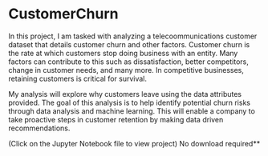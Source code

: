 # CustomerChurn

In this project, I am tasked with analyzing a telecoommunications customer dataset that details customer churn and other factors. Customer churn is the rate at which customers stop doing business with an entity. Many factors can contribute to this such as dissatisfaction, better competitors, change in customer needs, and many more. In competitive businesses, retaining customers is critical for survival.

My analysis will explore why customers leave using the data attributes provided. The goal of this analysis is to help identify potential churn risks through data analysis and machine learning. This will enable a company to take proactive steps in customer retention by making data driven recommendations. 

(Click on the Jupyter Notebook file to view project)
No download required**
